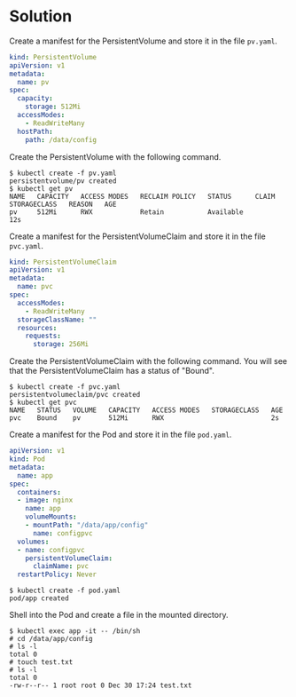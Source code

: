 # Solution

Create a manifest for the PersistentVolume and store it in the file `pv.yaml`.

```yaml
kind: PersistentVolume
apiVersion: v1
metadata:
  name: pv
spec:
  capacity:
    storage: 512Mi
  accessModes:
    - ReadWriteMany
  hostPath:
    path: /data/config
```

Create the PersistentVolume with the following command.

```
$ kubectl create -f pv.yaml
persistentvolume/pv created
$ kubectl get pv
NAME   CAPACITY   ACCESS MODES   RECLAIM POLICY   STATUS      CLAIM   STORAGECLASS   REASON   AGE
pv     512Mi      RWX            Retain           Available                                   12s
```

Create a manifest for the PersistentVolumeClaim and store it in the file `pvc.yaml`.

```yaml
kind: PersistentVolumeClaim
apiVersion: v1
metadata:
  name: pvc
spec:
  accessModes:
    - ReadWriteMany
  storageClassName: ""
  resources:
    requests:
      storage: 256Mi
```

Create the PersistentVolumeClaim with the following command. You will see that the PersistentVolumeClaim has a status of "Bound".

```
$ kubectl create -f pvc.yaml
persistentvolumeclaim/pvc created
$ kubectl get pvc
NAME   STATUS   VOLUME   CAPACITY   ACCESS MODES   STORAGECLASS   AGE
pvc    Bound    pv       512Mi      RWX                           2s
```

Create a manifest for the Pod and store it in the file `pod.yaml`.

```yaml
apiVersion: v1
kind: Pod
metadata:
  name: app
spec:
  containers:
  - image: nginx
    name: app
    volumeMounts:
    - mountPath: "/data/app/config"
      name: configpvc
  volumes:
  - name: configpvc
    persistentVolumeClaim:
      claimName: pvc
  restartPolicy: Never
```

```
$ kubectl create -f pod.yaml
pod/app created
```

Shell into the Pod and create a file in the mounted directory.

```
$ kubectl exec app -it -- /bin/sh
# cd /data/app/config
# ls -l
total 0
# touch test.txt
# ls -l
total 0
-rw-r--r-- 1 root root 0 Dec 30 17:24 test.txt
```